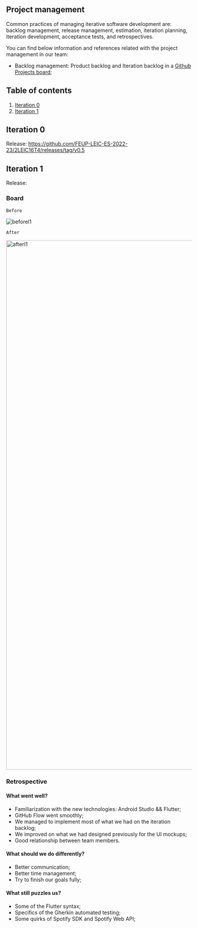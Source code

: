 
## Project management
Common practices of managing iterative software development are: backlog management, release management, estimation, iteration planning, iteration development, acceptance tests, and retrospectives.

You can find below information and references related with the project management in our team: 

* Backlog management: Product backlog and Iteration backlog in a [Github Projects board](https://github.com/orgs/FEUP-LEIC-ES-2022-23/projects/29);

## Table of contents
1. [Iteration 0](#iteration-0)
2. [Iteration 1](#iteration-1)

## Iteration 0
Release: https://github.com/FEUP-LEIC-ES-2022-23/2LEIC16T4/releases/tag/v0.5

## Iteration 1
Release: 

### Board

`Before`

![beforeI1](https://user-images.githubusercontent.com/87833818/228268982-9313729d-c4ba-464c-846d-83e10e0f9ad1.png)

`After`

<img width="1433" alt="afterI1" src="https://user-images.githubusercontent.com/87833818/228270224-b0f20533-e9ed-47be-9141-0c31a3872007.png">

### Retrospective

#### What went well?

* Familiarization with the new technologies: Android Studio && Flutter;
* GitHub Flow went smoothly;
* We managed to implement most of what we had on the iteration backlog;
* We improved on what we had designed previously for the UI mockups;
* Good relationship between team members.


#### What should we do differently?

* Better communication;
* Better time management;
* Try to finish our goals fully;

#### What still puzzles us?

* Some of the Flutter syntax;
* Specifics of the Gherkin automated testing;
* Some quirks of Spotify SDK and Spotify Web API;

